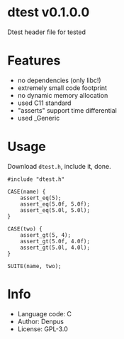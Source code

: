 dtest v0.1.0.0
====================================
Dtest header file for tested

# Features

* no dependencies (only libc!)
* extremely small code footprint
* no dynamic memory allocation
* used C11 standard
* "asserts" support time differential
* used _Generic

# Usage

Download `dtest.h`, include it, done.

```
#include "dtest.h"

CASE(name) {
    assert_eq(5);
    assert_eq(5.0f, 5.0f);
    assert_eq(5.0l, 5.0l);
}

CASE(two) {
    assert_gt(5, 4);
    assert_gt(5.0f, 4.0f);
    assert_gt(5.0l, 4.0l);
}

SUITE(name, two);
```

# Info

* Language code: C
* Author: Denpus
* License: GPL-3.0
